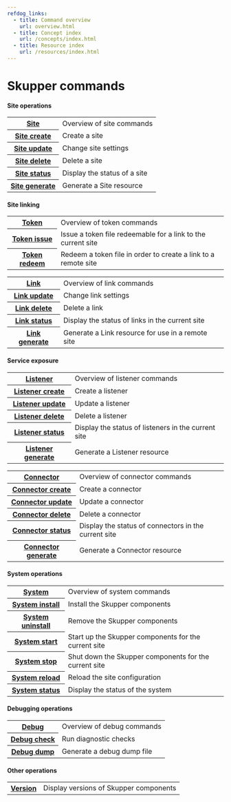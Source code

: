 ```yaml
---
refdog_links:
  - title: Command overview
    url: overview.html
  - title: Concept index
    url: /concepts/index.html
  - title: Resource index
    url: /resources/index.html
---
```


# Skupper commands

#### Site operations

<table class="objects">
<tr><th><a href="{{site_prefix}}/commands/site/index.html">Site</a></th><td>Overview of site commands</td></tr>
<tr><th><a href="{{site_prefix}}/commands/site/create.html">Site create</a></th><td>Create a site</td></tr>
<tr><th><a href="{{site_prefix}}/commands/site/update.html">Site update</a></th><td>Change site settings</td></tr>
<tr><th><a href="{{site_prefix}}/commands/site/delete.html">Site delete</a></th><td>Delete a site</td></tr>
<tr><th><a href="{{site_prefix}}/commands/site/status.html">Site status</a></th><td>Display the status of a site</td></tr>
<tr><th><a href="{{site_prefix}}/commands/site/generate.html">Site generate</a></th><td>Generate a Site resource</td></tr>
</table>


#### Site linking

<table class="objects">
<tr><th><a href="{{site_prefix}}/commands/token/index.html">Token</a></th><td>Overview of token commands</td></tr>
<tr><th><a href="{{site_prefix}}/commands/token/issue.html">Token issue</a></th><td>Issue a token file redeemable for a link to the current site</td></tr>
<tr><th><a href="{{site_prefix}}/commands/token/redeem.html">Token redeem</a></th><td>Redeem a token file in order to create a link to a remote site</td></tr>
</table>

<table class="objects">
<tr><th><a href="{{site_prefix}}/commands/link/index.html">Link</a></th><td>Overview of link commands</td></tr>
<tr><th><a href="{{site_prefix}}/commands/link/update.html">Link update</a></th><td>Change link settings</td></tr>
<tr><th><a href="{{site_prefix}}/commands/link/delete.html">Link delete</a></th><td>Delete a link</td></tr>
<tr><th><a href="{{site_prefix}}/commands/link/status.html">Link status</a></th><td>Display the status of links in the current site</td></tr>
<tr><th><a href="{{site_prefix}}/commands/link/generate.html">Link generate</a></th><td>Generate a Link resource for use in a remote site</td></tr>
</table>


#### Service exposure

<table class="objects">
<tr><th><a href="{{site_prefix}}/commands/listener/index.html">Listener</a></th><td>Overview of listener commands</td></tr>
<tr><th><a href="{{site_prefix}}/commands/listener/create.html">Listener create</a></th><td>Create a listener</td></tr>
<tr><th><a href="{{site_prefix}}/commands/listener/update.html">Listener update</a></th><td>Update a listener</td></tr>
<tr><th><a href="{{site_prefix}}/commands/listener/delete.html">Listener delete</a></th><td>Delete a listener</td></tr>
<tr><th><a href="{{site_prefix}}/commands/listener/status.html">Listener status</a></th><td>Display the status of listeners in the current site</td></tr>
<tr><th><a href="{{site_prefix}}/commands/listener/generate.html">Listener generate</a></th><td>Generate a Listener resource</td></tr>
</table>

<table class="objects">
<tr><th><a href="{{site_prefix}}/commands/connector/index.html">Connector</a></th><td>Overview of connector commands</td></tr>
<tr><th><a href="{{site_prefix}}/commands/connector/create.html">Connector create</a></th><td>Create a connector</td></tr>
<tr><th><a href="{{site_prefix}}/commands/connector/update.html">Connector update</a></th><td>Update a connector</td></tr>
<tr><th><a href="{{site_prefix}}/commands/connector/delete.html">Connector delete</a></th><td>Delete a connector</td></tr>
<tr><th><a href="{{site_prefix}}/commands/connector/status.html">Connector status</a></th><td>Display the status of connectors in the current site</td></tr>
<tr><th><a href="{{site_prefix}}/commands/connector/generate.html">Connector generate</a></th><td>Generate a Connector resource</td></tr>
</table>


#### System operations

<table class="objects">
<tr><th><a href="{{site_prefix}}/commands/system/index.html">System</a></th><td>Overview of system commands</td></tr>
<tr><th><a href="{{site_prefix}}/commands/system/install.html">System install</a></th><td>Install the Skupper components</td></tr>
<tr><th><a href="{{site_prefix}}/commands/system/uninstall.html">System uninstall</a></th><td>Remove the Skupper components</td></tr>
<tr><th><a href="{{site_prefix}}/commands/system/start.html">System start</a></th><td>Start up the Skupper components for the current site</td></tr>
<tr><th><a href="{{site_prefix}}/commands/system/stop.html">System stop</a></th><td>Shut down the Skupper components for the current site</td></tr>
<tr><th><a href="{{site_prefix}}/commands/system/reload.html">System reload</a></th><td>Reload the site configuration</td></tr>
<tr><th><a href="{{site_prefix}}/commands/system/status.html">System status</a></th><td>Display the status of the system</td></tr>
</table>


#### Debugging operations

<table class="objects">
<tr><th><a href="{{site_prefix}}/commands/debug/index.html">Debug</a></th><td>Overview of debug commands</td></tr>
<tr><th><a href="{{site_prefix}}/commands/debug/check.html">Debug check</a></th><td>Run diagnostic checks</td></tr>
<tr><th><a href="{{site_prefix}}/commands/debug/dump.html">Debug dump</a></th><td>Generate a debug dump file</td></tr>
</table>


#### Other operations

<table class="objects">
<tr><th><a href="{{site_prefix}}/commands/version.html">Version</a></th><td>Display versions of Skupper components</td></tr>
</table>

